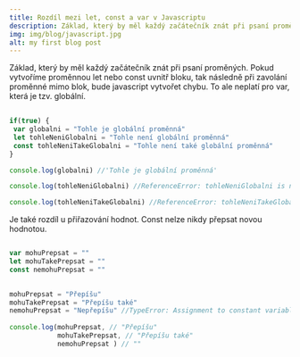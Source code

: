 ```yaml
---
title: Rozdíl mezi let, const a var v Javascriptu
description: Základ, který by měl každý začátečník znát při psaní proměných.
img: img/blog/javascript.jpg
alt: my first blog post
---
```


Základ, který by měl každý začátečník znát při psaní proměných.
Pokud vytvoříme proměnnou let nebo const uvnitř bloku, tak následně při zavolání proměnné mimo blok, bude javascript vytvořet chybu. To ale neplatí pro var, která je tzv. globální.

 ```javascript
  
 if(true) {
  var globalni = "Tohle je globální proměnná"
  let tohleNeniGlobalni = "Tohle není globální proměnná"
  const tohleNeniTakeGlobalni = "Tohle není také globální proměnná"
}

console.log(globalni) //'Tohle je globální proměnná'

console.log(tohleNeniGlobalni) //ReferenceError: tohleNeniGlobalni is not defined

console.log(tohleNeniTakeGlobalni) //ReferenceError: tohleNeniTakeGlobalni is not defined

```


Je také rozdíl u přiřazování hodnot. Const nelze nikdy přepsat novou hodnotou.


```javascript

var mohuPrepsat = ""
let mohuTakePrepsat = ""
const nemohuPrepsat = ""

  
mohuPrepsat = "Přepíšu"
mohuTakePrepsat = "Přepíšu také"
nemohuPrepsat = "Nepřepíšu" //TypeError: Assignment to constant variable.
  
console.log(mohuPrepsat, // "Přepíšu"
            mohuTakePrepsat, // "Přepíšu také"
            nemohuPrepsat ) // ""

```
